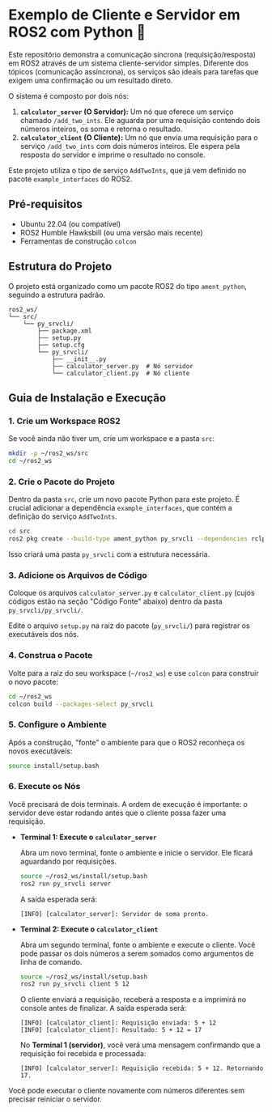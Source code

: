 # Exemplo de Cliente e Servidor em ROS2 com Python 🤖

Este repositório demonstra a comunicação síncrona (requisição/resposta) em ROS2 através de um sistema cliente-servidor simples. Diferente dos tópicos (comunicação assíncrona), os serviços são ideais para tarefas que exigem uma confirmação ou um resultado direto.

O sistema é composto por dois nós:

1.  **`calculator_server` (O Servidor):** Um nó que oferece um serviço chamado `/add_two_ints`. Ele aguarda por uma requisição contendo dois números inteiros, os soma e retorna o resultado.
2.  **`calculator_client` (O Cliente):** Um nó que envia uma requisição para o serviço `/add_two_ints` com dois números inteiros. Ele espera pela resposta do servidor e imprime o resultado no console.

Este projeto utiliza o tipo de serviço `AddTwoInts`, que já vem definido no pacote `example_interfaces` do ROS2.

## Pré-requisitos

* Ubuntu 22.04 (ou compatível)
* ROS2 Humble Hawksbill (ou uma versão mais recente)
* Ferramentas de construção `colcon`

## Estrutura do Projeto

O projeto está organizado como um pacote ROS2 do tipo `ament_python`, seguindo a estrutura padrão.

```
ros2_ws/
└── src/
    └── py_srvcli/
        ├── package.xml
        ├── setup.py
        ├── setup.cfg
        └── py_srvcli/
            ├── __init__.py
            ├── calculator_server.py  # Nó servidor
            └── calculator_client.py  # Nó cliente
```

## Guia de Instalação e Execução

### 1. Crie um Workspace ROS2

Se você ainda não tiver um, crie um workspace e a pasta `src`:

```bash
mkdir -p ~/ros2_ws/src
cd ~/ros2_ws
```

### 2. Crie o Pacote do Projeto

Dentro da pasta `src`, crie um novo pacote Python para este projeto. É crucial adicionar a dependência `example_interfaces`, que contém a definição do serviço `AddTwoInts`.

```bash
cd src
ros2 pkg create --build-type ament_python py_srvcli --dependencies rclpy example_interfaces
```

Isso criará uma pasta `py_srvcli` com a estrutura necessária.

### 3. Adicione os Arquivos de Código

Coloque os arquivos `calculator_server.py` e `calculator_client.py` (cujos códigos estão na seção "Código Fonte" abaixo) dentro da pasta `py_srvcli/py_srvcli/`.

Edite o arquivo `setup.py` na raiz do pacote (`py_srvcli/`) para registrar os executáveis dos nós.

### 4. Construa o Pacote

Volte para a raiz do seu workspace (`~/ros2_ws`) e use `colcon` para construir o novo pacote:

```bash
cd ~/ros2_ws
colcon build --packages-select py_srvcli
```

### 5. Configure o Ambiente

Após a construção, "fonte" o ambiente para que o ROS2 reconheça os novos executáveis:

```bash
source install/setup.bash
```

### 6. Execute os Nós

Você precisará de dois terminais. A ordem de execução é importante: o servidor deve estar rodando antes que o cliente possa fazer uma requisição.

* **Terminal 1: Execute o `calculator_server`**

    Abra um novo terminal, fonte o ambiente e inicie o servidor. Ele ficará aguardando por requisições.
    ```bash
    source ~/ros2_ws/install/setup.bash
    ros2 run py_srvcli server
    ```

    A saída esperada será:
    ```
    [INFO] [calculator_server]: Servidor de soma pronto.
    ```

* **Terminal 2: Execute o `calculator_client`**

    Abra um segundo terminal, fonte o ambiente e execute o cliente. Você pode passar os dois números a serem somados como argumentos de linha de comando.
    ```bash
    source ~/ros2_ws/install/setup.bash
    ros2 run py_srvcli client 5 12
    ```

    O cliente enviará a requisição, receberá a resposta e a imprimirá no console antes de finalizar. A saída esperada será:
    ```
    [INFO] [calculator_client]: Requisição enviada: 5 + 12
    [INFO] [calculator_client]: Resultado: 5 + 12 = 17
    ```

    No **Terminal 1 (servidor)**, você verá uma mensagem confirmando que a requisição foi recebida e processada:
    ```
    [INFO] [calculator_server]: Requisição recebida: 5 + 12. Retornando 17.
    ```

Você pode executar o cliente novamente com números diferentes sem precisar reiniciar o servidor.
